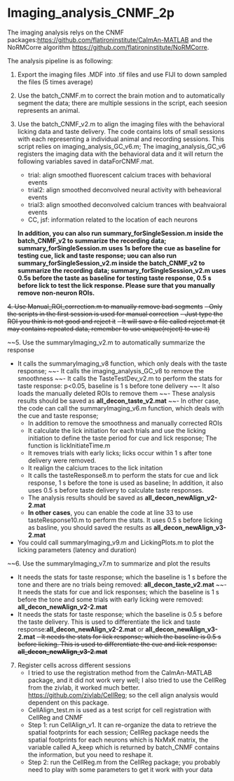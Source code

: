 # Imaging_analysis_CNMF_2p
The imaging analysis relys on the CNMF packages:https://github.com/flatironinstitute/CaImAn-MATLAB and the NoRMCorre algorithm https://github.com/flatironinstitute/NoRMCorre.

The analysis pipeline is as following:
1. Export the imaging files .MDF into .tif files and use FIJI to down sampled the files (5 times average)
2. Use the batch_CNMF.m to correct the brain motion and to automatically segment the data; there are multiple sessions in the script, each seesion represents an animal.
3. Use the batch_CNMF_v2.m to align the imaging files with the behavioral licking data and taste delivery. The code contains lots of small sessions with each representing a individual animal and recording sessions. This script relies on imaging_analysis_GC_v6.m; The imaging_analysis_GC_v6 registers the imaging data with the behavioral data and it will return the following variables saved in dataForCNMF.mat.
   - trial: align smoothed fluorescent calcium traces with behavioral events
   - trial2: align smoothed deconvolved neural activity with beheavioral events
   - trial3: align smoothed deconvolved calcium trances with beahvaioral events
   - CC, jsf: information related to the location of each neurons
   
   **In addition, you can also run summary_forSingleSession.m inside the batch_CNMF_v2 to summarize the recording data; summary_forSingleSession.m uses 1s before the cue as baseline for testing cue, lick and taste response; uou can also run summary_forSingleSession_v2.m inside the batch_CNMF_v2 to summarize the recording data; summary_forSingleSession_v2.m uses 0.5s before the taste as baseline for testing taste response, 0.5 s before lick to test the lick response. Please sure that you manually remove non-neuron ROIs.**
   
~~4. Use Manual_ROI_correction.m to manually remove bad segments~~
   ~~- Only the scripts in the first session is used for manual correction~~
   ~~- Just type the ROI you think is not good and reject it~~
   ~~- It will save a file called reject.mat (it may contains repeated data, remember to use unique(reject) to use it)~~
   
~~5. Use the summaryImaging_v2.m to automatically summarize the response
   - It calls the summaryImaging_v8 function, which only deals with the taste response;
      ~~- It calls the imaging_analysis_GC_v8 to remove the smoothness
      ~~- It calls the TasteTestDev_v2.m to perform the stats for taste response: p<0.05, baseline is 1 s before tone delivery
      ~~- It also loads the manually deleted ROIs to remove them
      ~~- These analysis results should be saved as **all_decon_taste_v2.mat**
  ~~- In other case, the code can call the summaryImaging_v6.m function, which deals with the cue and taste response;
      - In addition to remove the smoothness and manually corrected ROIs
      - It calculate the lick initiation for each trials and use the licking initiation to define the taste period for cue and lick response; The function is lickInitiateTime.m
      - It removes trials with early licks; licks occur within 1 s after tone delivery were removed.
      - It realign the calcium traces to the lick initation
      - It calls the tasteResponse8.m to perform the stats for cue and lick response, 1 s before the tone is used as baseline; In addition, it also uses 0.5 s before taste delivery to calculate taste responses. 
      - The analysis results should be saved as **all_decon_newAlign_v2-2.mat**
      - **In other cases**, you can enable the code at line 33 to use tasteResponse10.m to perform the stats. It uses 0.5 s before licking as basline, you should saved the results as **all_decon_newAlign_v3-2.mat**
   - You could call summaryImaging_v9.m and LickingPlots.m to plot the licking parameters (latency and duration)
      
      
~~6. Use the summaryImaging_v7.m to summarize and plot the results
   - It needs the stats for taste response; which the baseline is 1 s before the tone and there are no trials being removed: **all_decon_taste_v2.mat**
   ~~- It needs the stats for cue and lick responses; which the baseline is 1 s before the tone and some trials with early licking were removed: **all_decon_newAlign_v2-2.mat**
   - It needs the stats for taste response; which the baseline is 0.5 s before the taste delivery. This is used to differentiate the lick and taste response:**all_decon_newAlign_v2-2.mat** or **all_decon_newAlign_v3-2.mat**
   ~~- It needs the stats for lick response; which the baseline is 0.5 s before licking. This is used to differentiate the cue and lick response: **all_decon_newAlign_v3-2.mat**~~

7. Register cells across different sessions
   - I tried to use the registration method from the CaImAn-MATLAB package, and it did not work very well; I also tried to use the CellReg from the zivlab, it worked much better. https://github.com/zivlab/CellReg; so the cell align analysis would dependent on this package.
   - CellAlign_test.m  is used as a test script for cell registration with CellReg and CNMF
   - Step 1: run CellAlign_v1. It can re-organize the data to retrieve the spatial footprints for each session; CellReg package needs the spatial footprints for each neurons which is NxMxK matrix, the variable called A_keep which is returned by batch_CNMF contains the information, but you need to reshape it. 
   - Step 2: run the CellReg.m from the CellReg package; you probably need to play with some parameters to get it work with your data
   
